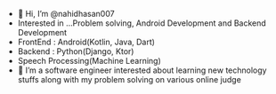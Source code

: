 - 👋 Hi, I’m @nahidhasan007
- Interested in ...Problem solving, Android Development and Backend Development
- FrontEnd : Android(Kotlin, Java, Dart)
- Backend : Python(Django, Ktor)
- Speech Processing(Machine Learning)
- 🌱 I’m a software engineer interested about learning new technology stuffs along with my problem solving on various online judge

<!---
nahidhasan007/nahidhasan007 is a ✨ special ✨ repository because its `README.md` (this file) appears on your GitHub profile.
You can click the Preview link to take a look at your changes.
--->

